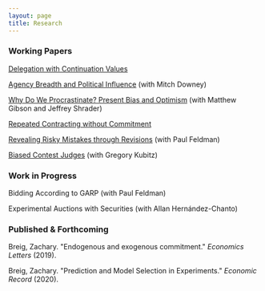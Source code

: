 ```yaml
---
layout: page
title: Research
---
```





### Working Papers

[Delegation with Continuation Values](https://zacharybreig.com/papers/DCV.pdf)

[Agency Breadth and Political Influence](https://zacharybreig.com/papers/AgencyBreadth.pdf) (with Mitch Downey)

[Why Do We Procrastinate? Present Bias and Optimism](https://zacharybreig.com/papers/present_bias_and_optimism.pdf) (with Matthew Gibson and Jeffrey Shrader)

[Repeated Contracting without Commitment](https://zacharybreig.com/papers/RCwC.pdf)

[Revealing Risky Mistakes through Revisions](https://zacharybreig.com/papers/RMR.pdf) (with Paul Feldman)

[Biased Contest Judges](https://zacharybreig.com/papers/BCJ.pdf) (with Gregory Kubitz)

### Work in Progress

Bidding According to GARP (with Paul Feldman)

Experimental Auctions with Securities (with Allan Hernández-Chanto)

### Published & Forthcoming

Breig, Zachary. "Endogenous and exogenous commitment." _Economics Letters_ (2019).

Breig, Zachary. "Prediction and Model Selection in Experiments." _Economic Record_ (2020).
